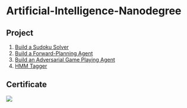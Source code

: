 # Artificial-Intelligence-Nanodegree

## Project
1. [Build a Sudoku Solver](https://github.com/ShoNakamura5/Artificial-Intelligence-Nanodegree/tree/main/Project1:%20Build%20a%20Sudoku%20Solver)
2. [Build a Forward-Planning Agent](https://github.com/ShoNakamura5/Artificial-Intelligence-Nanodegree/tree/main/Project2:%20Build%20a%20Forward-Planning%20Agent)
3. [Build an Adversarial Game Playing Agent](https://github.com/ShoNakamura5/Artificial-Intelligence-Nanodegree/tree/main/Project3:%20Build%20an%20Adversarial%20Game%20Playing%20Agent)
4. [HMM Tagger](https://github.com/ShoNakamura5/Artificial-Intelligence-Nanodegree/tree/main/Project4:%20HMM%20Tagger)


## Certificate
![](https://github.com/ShoNakamura5/Artificial-Intelligence-Nanodegree/blob/main/Artificial%20Intelligence%20Nanodegree%20Certificate.png)
